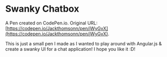 # Swanky Chatbox

A Pen created on CodePen.io. Original URL: [https://codepen.io/Jackthomsonn/pen/jWyGvX](https://codepen.io/Jackthomsonn/pen/jWyGvX).

This is just a small pen I made as I wanted to play around with Angular.js & create a swanky UI for a chat application! I hope you like it :D!